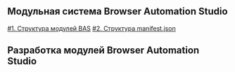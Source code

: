 ## Модульная система Browser Automation Studio

[#1. Структура модулей BAS](./modules-struct.html)
[#2. Структура manifest.json](./manifest-struct.html)

## Разработка модулей Browser Automation Studio

